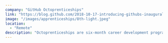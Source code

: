 ```yaml
---
company: "GitHub Octoprenticeships"
link: "https://blog.github.com/2018-10-17-introducing-githubs-inaugural-apprenticeship-program-the-octoprenticeship/"
image: "/images/apprenticeships/8th-light.jpeg"
location:
  - "Remote"
description: "Octoprenticeships are six-month career development programs for people with non-traditional technical backgrounds from underrepresented groups in tech."
---
```

